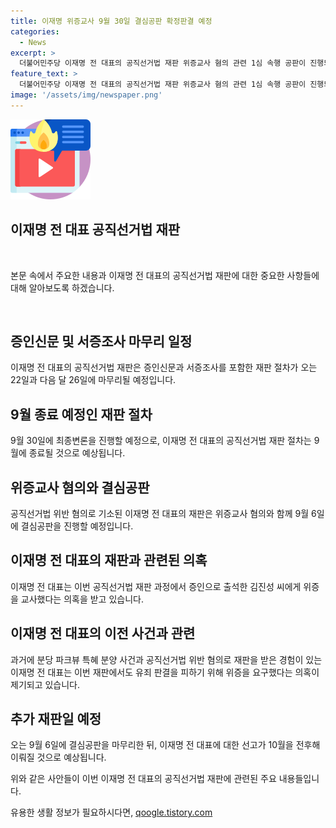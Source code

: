 ```yaml
---
title: 이재명 위증교사 9월 30일 결심공판 확정판결 예정
categories:
  - News
excerpt: >
  더불어민주당 이재명 전 대표의 공직선거법 재판 위증교사 혐의 관련 1심 속행 공판이 진행되고 있다. 공직선거법 위반으로 기소된 이 전 대표의 재판 절차는 9월 종료될 예정이며, 9월 30일에 최종변론이 예정되어 있다. 위증교사 의혹으로 사건을 심리 중인 서울중앙지법 형사합의33부는 8일, 증인신문과 서증조사를 22일과 26일에 마무리할 예정이다. 또한, 이전 대표는 이번 사건 외에도 이전에도 여러 번 논란의 중심에 있었으며, 무죄를 받기 위해 위증을 요구한 것이 의혹의 핵심으로 대두되고 있다.
feature_text: >
  더불어민주당 이재명 전 대표의 공직선거법 재판 위증교사 혐의 관련 1심 속행 공판이 진행되고 있다. 공직선거법 위반으로 기소된 이 전 대표의 재판 절차는 9월 종료될 예정이며, 9월 30일에 최종변론이 예정되어 있다. 위증교사 의혹으로 사건을 심리 중인 서울중앙지법 형사합의33부는 8일, 증인신문과 서증조사를 22일과 26일에 마무리할 예정이다. 또한, 이전 대표는 이번 사건 외에도 이전에도 여러 번 논란의 중심에 있었으며, 무죄를 받기 위해 위증을 요구한 것이 의혹의 핵심으로 대두되고 있다.
image: '/assets/img/newspaper.png'
---
```


<p><img src="/assets/img/news.png" alt="rentncar 속보" /></p>

<h2 data-ke-size="size26">이재명 전 대표 공직선거법 재판</h2>

<p data-ke-size="size16">&nbsp;</p>

<p>본문 속에서 주요한 내용과 이재명 전 대표의 공직선거법 재판에 대한 중요한 사항들에 대해 알아보도록 하겠습니다.</p>

<p data-ke-size="size16">&nbsp;</p>

<h2 data-ke-size="size26">증인신문 및 서증조사 마무리 일정</h2>

<p data-ke-size="size16"></p>

<p>이재명 전 대표의 공직선거법 재판은 증인신문과 서증조사를 포함한 재판 절차가 오는 22일과 다음 달 26일에 마무리될 예정입니다.</p>

<p data-ke-size="size16"></p>

<h2 data-ke-size="size26">9월 종료 예정인 재판 절차</h2>

<p data-ke-size="size16"></p>

<p>9월 30일에 최종변론을 진행할 예정으로, 이재명 전 대표의 공직선거법 재판 절차는 9월에 종료될 것으로 예상됩니다.</p>

<p data-ke-size="size16"></p>

<h2 data-ke-size="size26">위증교사 혐의와 결심공판</h2>

<p data-ke-size="size16"></p>

<p>공직선거법 위반 혐의로 기소된 이재명 전 대표의 재판은 위증교사 혐의와 함께 9월 6일에 결심공판을 진행할 예정입니다.</p>

<p data-ke-size="size16"></p>

<h2 data-ke-size="size26">이재명 전 대표의 재판과 관련된 의혹</h2>

<p data-ke-size="size16"></p>

<p>이재명 전 대표는 이번 공직선거법 재판 과정에서 증인으로 출석한 김진성 씨에게 위증을 교사했다는 의혹을 받고 있습니다.</p>

<p data-ke-size="size16"></p>

<h2 data-ke-size="size26">이재명 전 대표의 이전 사건과 관련</h2>

<p data-ke-size="size16"></p>

<p>과거에 분당 파크뷰 특혜 분양 사건과 공직선거법 위반 혐의로 재판을 받은 경험이 있는 이재명 전 대표는 이번 재판에서도 유죄 판결을 피하기 위해 위증을 요구했다는 의혹이 제기되고 있습니다.</p>

<p data-ke-size="size16"></p>

<h2 data-ke-size="size26">추가 재판일 예정</h2>

<p data-ke-size="size16"></p>

<p>오는 9월 6일에 결심공판을 마무리한 뒤, 이재명 전 대표에 대한 선고가 10월을 전후해 이뤄질 것으로 예상됩니다.</p>

<p data-ke-size="size16"></p>

<p>위와 같은 사안들이 이번 이재명 전 대표의 공직선거법 재판에 관련된 주요 내용들입니다.</p>
유용한 생활 정보가 필요하시다면, <a href="https://qoogle.tistory.com" rel="dofollow">qoogle.tistory.com</a>


